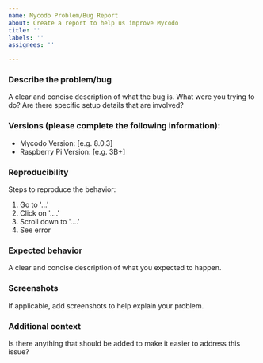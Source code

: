 ```yaml
---
name: Mycodo Problem/Bug Report
about: Create a report to help us improve Mycodo
title: ''
labels: ''
assignees: ''

---
```


### Describe the problem/bug

A clear and concise description of what the bug is. What were you trying to do? Are there specific setup details that are involved?

### Versions (please complete the following information):

 - Mycodo Version: [e.g. 8.0.3]
 - Raspberry Pi Version: [e.g. 3B+]

### Reproducibility

Steps to reproduce the behavior:

1. Go to '...'
2. Click on '....'
3. Scroll down to '....'
4. See error

### Expected behavior

A clear and concise description of what you expected to happen.

### Screenshots

If applicable, add screenshots to help explain your problem.

### Additional context

Is there anything that should be added to make it easier to address this issue?
